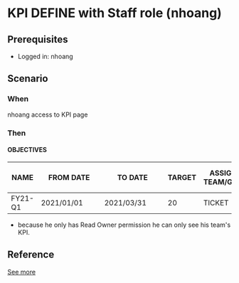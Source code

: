 # KPI DEFINE with Staff role (nhoang)
## Prerequisites 
- Logged in: nhoang

## Scenario 
### When
nhoang access to KPI page &nbsp;

### Then 
#### OBJECTIVES
| NAME | FROM DATE | TO DATE | TARGET | ASSIGNED TEAM/GROUP | SELF EVALUATE POLICY  | Action |
| ----- | ----- | ----- | ----- | ----- | ----- | ----- |
| FY21-Q1 | 2021/01/01&ensp;&ensp;&ensp;&ensp;| 2021/03/31&ensp;&ensp;&ensp;&ensp;| 20 | TICKET&ensp;&ensp; | Yes  | None |

- because he only has Read Owner permission he can only see his team's KPI.

## Reference 
[See more](d1_staff_role_group.md)
